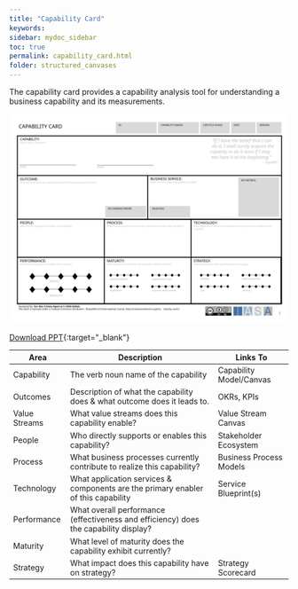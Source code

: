 ```yaml
---
title: "Capability Card"
keywords: 
sidebar: mydoc_sidebar
toc: true
permalink: capability_card.html
folder: structured_canvases
---
```


The capability card provides a capability analysis tool for understanding a business capability and its measurements.

![image001](media/capability_card001.svg)

[Download PPT](media/ppt/capability_card.ppt){:target="_blank"}

| Area | Description | Links To |
| --- | --- | --- |
| Capability | The verb noun name of the capability | Capability Model/Canvas |
| Outcomes | Description of what the capability does & what outcome does it leads to. | OKRs, KPIs |
| Value Streams | What value streams does this capability enable? | Value Stream Canvas |
| People | Who directly supports or enables this capability? | Stakeholder Ecosystem |
| Process | What business processes currently contribute to realize this capability? | Business Process Models |
| Technology | What application services & components are the primary enabler of this capability | Service Blueprint(s) |
| Performance | What overall performance (effectiveness and efficiency) does the capability display? |   |
| Maturity | What level of maturity does the capability exhibit currently? |   |
| Strategy | What impact does this capability have on strategy? | Strategy Scorecard |